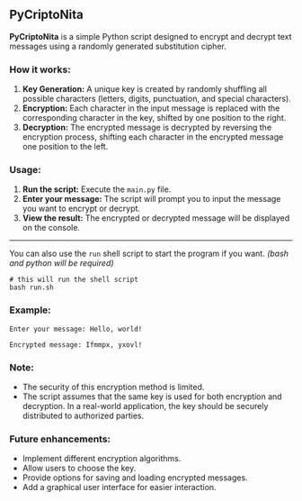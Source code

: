 ## PyCriptoNita

**PyCriptoNita** is a simple Python script designed to encrypt and decrypt text messages using a randomly generated substitution cipher. 

### How it works:
1. **Key Generation:** A unique key is created by randomly shuffling all possible characters (letters, digits, punctuation, and special characters).
2. **Encryption:** Each character in the input message is replaced with the corresponding character in the key, shifted by one position to the right.
3. **Decryption:** The encrypted message is decrypted by reversing the encryption process, shifting each character in the encrypted message one position to the left.

### Usage:
1. **Run the script:** Execute the `main.py` file.
2. **Enter your message:** The script will prompt you to input the message you want to encrypt or decrypt.
3. **View the result:** The encrypted or decrypted message will be displayed on the console.

---

You can also use the `run` shell script to start the program if you want. _(bash and python will be required)_

```shell
# this will run the shell script
bash run.sh
```

### Example:
```
Enter your message: Hello, world!

Encrypted message: Ifmmpx, yxovl!
```

### Note:
- The security of this encryption method is limited.
- The script assumes that the same key is used for both encryption and decryption. In a real-world application, the key should be securely distributed to authorized parties.

### Future enhancements:
- Implement different encryption algorithms.
- Allow users to choose the key.
- Provide options for saving and loading encrypted messages.
- Add a graphical user interface for easier interaction.
